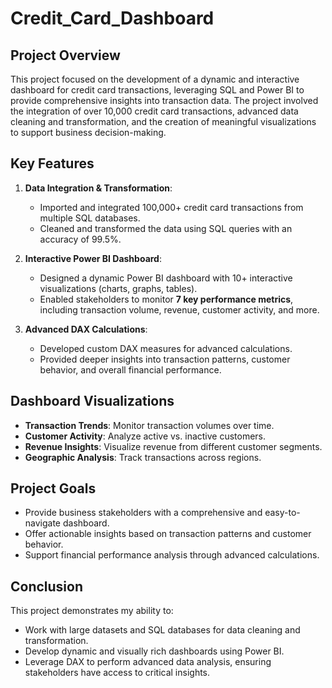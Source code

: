 # Credit_Card_Dashboard

## Project Overview
This project focused on the development of a dynamic and interactive dashboard for credit card transactions, leveraging SQL and Power BI to provide comprehensive insights into transaction data. The project involved the integration of over 10,000 credit card transactions, advanced data cleaning and transformation, and the creation of meaningful visualizations to support business decision-making.

## Key Features
1. **Data Integration & Transformation**:
   - Imported and integrated 100,000+ credit card transactions from multiple SQL databases.
   - Cleaned and transformed the data using SQL queries with an accuracy of 99.5%.
   
2. **Interactive Power BI Dashboard**:
   - Designed a dynamic Power BI dashboard with 10+ interactive visualizations (charts, graphs, tables).
   - Enabled stakeholders to monitor **7 key performance metrics**, including transaction volume, revenue, customer activity, and more.

3. **Advanced DAX Calculations**:
   - Developed custom DAX measures for advanced calculations.
   - Provided deeper insights into transaction patterns, customer behavior, and overall financial performance.

## Dashboard Visualizations
- **Transaction Trends**: Monitor transaction volumes over time.
- **Customer Activity**: Analyze active vs. inactive customers.
- **Revenue Insights**: Visualize revenue from different customer segments.
- **Geographic Analysis**: Track transactions across regions.

## Project Goals
- Provide business stakeholders with a comprehensive and easy-to-navigate dashboard.
- Offer actionable insights based on transaction patterns and customer behavior.
- Support financial performance analysis through advanced calculations.

## Conclusion
This project demonstrates my ability to:
- Work with large datasets and SQL databases for data cleaning and transformation.
- Develop dynamic and visually rich dashboards using Power BI.
- Leverage DAX to perform advanced data analysis, ensuring stakeholders have access to critical insights.
